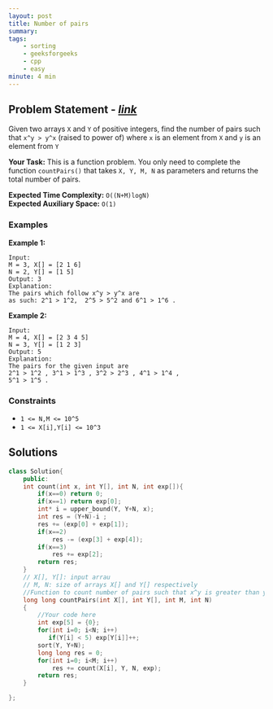 ```yaml
---
layout: post
title: Number of pairs
summary:
tags:
    - sorting
    - geeksforgeeks
    - cpp
    - easy
minute: 4 min
---
```


## Problem Statement - [*link*](https://practice.geeksforgeeks.org/problems/number-of-pairs-1587115620/0/#)  

Given two arrays `X` and `Y` of positive integers, find the number of pairs such that `x^y > y^x` (raised to power of) where `x` is an element from `X` and `y` is an element from `Y`

**Your Task:** 
This is a function problem. You only need to complete the function `countPairs()` that takes `X, Y, M, N` as parameters and returns the total number of pairs.

**Expected Time Complexity:** `O((N+M)logN)`  
**Expected Auxiliary Space:** `O(1)`

### Examples

**Example 1:**   
```
Input: 
M = 3, X[] = [2 1 6] 
N = 2, Y[] = [1 5]
Output: 3
Explanation: 
The pairs which follow x^y > y^x are 
as such: 2^1 > 1^2,  2^5 > 5^2 and 6^1 > 1^6 .
```

**Example 2:**   
```
Input: 
M = 4, X[] = [2 3 4 5]
N = 3, Y[] = [1 2 3]
Output: 5
Explanation: 
The pairs for the given input are 
2^1 > 1^2 , 3^1 > 1^3 , 3^2 > 2^3 , 4^1 > 1^4 , 
5^1 > 1^5 .
```

### Constraints

+ `1 <= N,M <= 10^5`
+ `1 <= X[i],Y[i] <= 10^3`

## Solutions

```cpp
class Solution{
    public:
    int count(int x, int Y[], int N, int exp[]){
        if(x==0) return 0;
        if(x==1) return exp[0];
        int* i = upper_bound(Y, Y+N, x);
        int res = (Y+N)-i ;
        res += (exp[0] + exp[1]);
        if(x==2)
            res -= (exp[3] + exp[4]);
        if(x==3)
            res += exp[2];
        return res;
    }
    // X[], Y[]: input arrau
    // M, N: size of arrays X[] and Y[] respectively
    //Function to count number of pairs such that x^y is greater than y^x.
    long long countPairs(int X[], int Y[], int M, int N)
    {
        //Your code here
        int exp[5] = {0};
        for(int i=0; i<N; i++)
           if(Y[i] < 5) exp[Y[i]]++;
        sort(Y, Y+N);
        long long res = 0;
        for(int i=0; i<M; i++)
            res += count(X[i], Y, N, exp);
        return res;
    }

};
```


